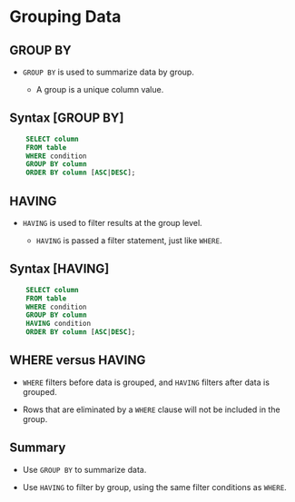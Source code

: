 # Grouping Data

## GROUP BY

- `GROUP BY` is used to summarize data by group.

  - A group is a unique column value.

## Syntax [GROUP BY]

```sql
    SELECT column
    FROM table
    WHERE condition
    GROUP BY column
    ORDER BY column [ASC|DESC];
```

## HAVING

- `HAVING` is used to filter results at the group level.

  - `HAVING` is passed a filter statement, just like `WHERE`.

## Syntax [HAVING]

```sql
    SELECT column
    FROM table
    WHERE condition
    GROUP BY column
    HAVING condition
    ORDER BY column [ASC|DESC];
```

## WHERE versus HAVING

- `WHERE` filters before data is grouped, and `HAVING` filters after data is grouped.

- Rows that are eliminated by a `WHERE` clause will not be included in the group.

## Summary

- Use `GROUP BY` to summarize data.

- Use `HAVING` to filter by group, using the same filter conditions as `WHERE`.
